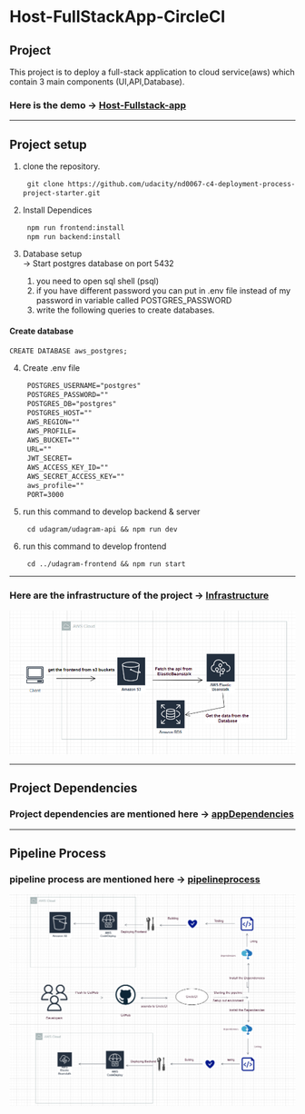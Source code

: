 # Host-FullStackApp-CircleCI
## Project

This project is to deploy a full-stack application to cloud service(aws) which contain 3 main components (UI,API,Database).

### Here is the demo -> [Host-Fullstack-app](http://host-fullstack-app.s3-website-us-east-1.amazonaws.com/)

---
## Project setup

1. clone the repository.  

        git clone https://github.com/udacity/nd0067-c4-deployment-process-project-starter.git
2. Install Dependices 

        npm run frontend:install
        npm run backend:install

3. Database setup\
-> Start postgres database on port 5432

    1. you need to open sql shell (psql)
    2. if you have different password you can put in .env file       instead of my password in variable called POSTGRES_PASSWORD
    3. write the following queries to create databases.
####    Create database
    CREATE DATABASE aws_postgres;
4. Create .env file

        POSTGRES_USERNAME="postgres"
        POSTGRES_PASSWORD=""
        POSTGRES_DB="postgres"
        POSTGRES_HOST=""
        AWS_REGION=""
        AWS_PROFILE=
        AWS_BUCKET=""
        URL=""
        JWT_SECRET=
        AWS_ACCESS_KEY_ID=""
        AWS_SECRET_ACCESS_KEY=""
        aws_profile=""
        PORT=3000


5. run this command to develop backend & server

        cd udagram/udagram-api && npm run dev

6. run this command to develop frontend

        cd ../udagram-frontend && npm run start
---

### Here are the infrastructure of the project -> [Infrastructure](documentation\infrastructure.md)
![infrastructure](https://github.com/AlyZakaria/Host-FullStackApp-CircleCI/blob/main/Screenshots/architecture.png)

---
## Project Dependencies

### Project dependencies are mentioned here -> [appDependencies](documentation\appDependencies.md)

---
## Pipeline Process 
 
### pipeline process are mentioned here -> [pipelineprocess](documentation\pipelineProcess.md)
![pipeline](https://github.com/AlyZakaria/Host-FullStackApp-CircleCI/blob/main/Screenshots/pipelineProcess.png)
